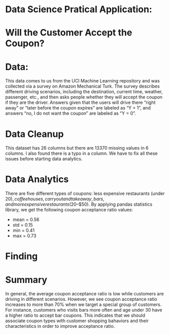 
# Data Science Pratical Application: 
# Will the Customer Accept the Coupon?

# Data:
This data comes to us from the UCI Machine Learning repository and was collected via a survey on Amazon Mechanical Turk. The survey describes different driving scenarios, including the destination, current time, weather, passenger, etc., and then asks people whether they will accept the coupon if they are the driver. Answers given that the users will drive there “right away” or “later before the coupon expires” are labeled as “Y = 1”, and answers “no, I do not want the coupon” are labeled as “Y = 0”. 

# Data Cleanup
This dataset has 26 columns but there are 13370 missing values in 6 columns. I also found there is a typo in a column. We have to fix all these issues before starting data analytics.

# Data Analytics
There are five different types of coupons: less expensive restaurants (under $20), coffee houses, carry out and take away, bars, and more expensive restaurants ($20–$50). By applying pandas statistics library, we get the following coupon acceptance ratio values:
- mean = 0.56
- std = 0.15
- min = 0.41
- max = 0.73

# Finding

# Summary
In general, the average coupon acceptance ratio is low while customers are driving in different scenarios. However, we see coupon acceptance ratio increases to more than 70% when we target a special group of customers. For instance, customers who visits bars more often and age under 30 have a higher ratio to accept bar coupons. This indicates that we should associate coupon types with customer shopping bahaviors and their characteristics in order to improve acceptance ratio.
